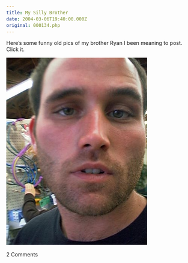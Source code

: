 ```yaml
---
title: My Silly Brother
date: 2004-03-06T19:40:00.000Z
original: 000134.php
---
```


Here’s some funny old pics of my brother Ryan I been meaning to post. Click it.

<p class="polaroid" style="--deg: -2deg"><img src="./ryan-0.jpg" /></p>

<div class="commentdivider"></div><span class="commentheader">2 Comments</span>

<!-- <div class="commentdivider">
<span class="commentauthorbox">Posted by <a href="http://www.pascal.com/cgi-bin/mt/mt-comments.cgi?__mode=red&id=610">Raba</a></span>
<span class="commentdatebox">Saturday, March  6, 2004</span>
<span class="commenttimebox"> 9:06 PM</span>
</div>
<div class="commentbody">Ryan is gay.</div>
<div class="commentdivider">
<span class="commentauthorbox">Posted by ryan</span>
<span class="commentdatebox">Monday, March 15, 2004</span>
<span class="commenttimebox"> 5:12 PM</span>
</div>
<div class="commentbody">F— you Raba-

Going by your name, I can’t tell what sex you are- you freak. Raba?

You probably renamed yourself that because none of your friends cared enough to give you a nickname of your own. When I get a break from my hectic schedule I’m gonna come hunt you down–so be looking over your shoulder-

One day I’ll be there; and I’ll pick you up out of the puddle of urine you’ve been sleeping in, and stomp your face right back down into the blood and piss soiled earth.

jus’ kiddin’</div> -->
